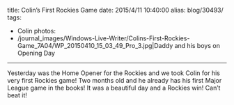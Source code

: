 title: Colin’s First Rockies Game
date: 2015/4/11 10:40:00
alias: blog/30493/
tags:
- Colin
photos:
- /journal_images/Windows-Live-Writer/Colins-First-Rockies-Game_7A04/WP_20150410_15_03_49_Pro_3.jpg|Daddy and his boys on Opening Day
---
Yesterday was the Home Opener for the Rockies and we took Colin for his very first Rockies game! Two months old and he already has his first Major League game in the books! It was a beautiful day and a Rockies win! Can’t beat it!